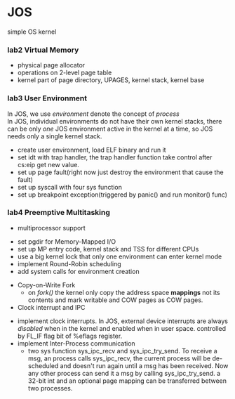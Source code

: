 # JOS
simple OS kernel
### lab2 Virtual Memory
* physical page allocator
* operations on 2-level page table
* kernel part of page directory, UPAGES, kernel stack, kernel base


### lab3 User Environment
In JOS, we use _environment_ denote the concept of _process_<br>
In JOS, individual environments do not have their own kernel stacks, there can be only _one_ JOS environment active in the kernel at a time, so JOS needs only a single kernel stack.<br>
* create user environment, load ELF binary and run it
* set idt with trap handler, the trap handler function take control after cs:eip get new value.
* set up page fault(right now just destroy the environment that cause the fault)
* set up syscall with four sys function
* set up breakpoint exception(triggered by panic() and run monitor() func)


### lab4 Preemptive Multitasking
* multiprocessor support
 + set pgdir for Memory-Mapped I/O
 + set up MP entry code, kernel stack and TSS for different CPUs
 + use a big kernel lock that only one environment can enter kernel mode
 + implement Round-Robin scheduling
 + add system calls for environment creation
* Copy-on-Write Fork
   + on _fork()_ the kernel only copy the address space __mappings__ not its contents and mark writable and COW pages as COW pages.
* Clock interrupt and IPC
 + implement clock interrupts. In JOS, external device interrupts are always _disabled_ when in the kernel and enabled when in user space. controlled by FL_IF flag bit of %eflags register.
 + implement Inter-Process communication
   + two sys function sys_ipc_recv and sys_ipc_try_send. To receive a msg, an process calls sys_ipc_recv, the current process will be de-scheduled and doesn't run again until a msg has been received. Now any other process can send it a msg by calling sys_ipc_try_send. a 32-bit int and an optional page mapping can be transferred between two processes.
